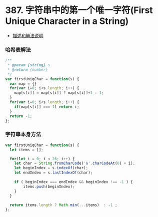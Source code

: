 # 387. 字符串中的第一个唯一字符(First Unique Character in a String)

* [描述和解法说明](https://www.yuque.com/tokido/xquvcp/dd2ut8)

### 哈希表解法
```js
/**
 * @param {string} s
 * @return {number}
 */
var firstUniqChar = function(s) {
  var map = {}
  for(var i=0; i<s.length; i++) {
    map[s[i]] = map[s[i]] ? map[s[i]]+1 : 1;
  }
  for(var i=0; i<s.length; i++) {
    if(map[s[i]] === 1) return i;
  }
  return -1;
};
```

### 字符串本身方法
```js
var firstUniqChar = function(s) {
  let items = [];

  for(let i = 0; i < 26; i++) {
    let char = String.fromCharCode('a'.charCodeAt(0) + i);
    let beginIndex = s.indexOf(char);
    let endIndex = s.lastIndexOf(char);
    
    if ( beginIndex === endIndex && beginIndex !== -1 ) {
        items.push(beginIndex);
    }
  }
  
  return items.length ? Math.min(...items)  : -1 ;
};
```
